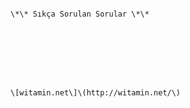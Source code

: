                                                                                       \*\* Sıkça Sorulan Sorular \*\*







                                                                                  \[witamin.net\]\(http://witamin.net/\)




